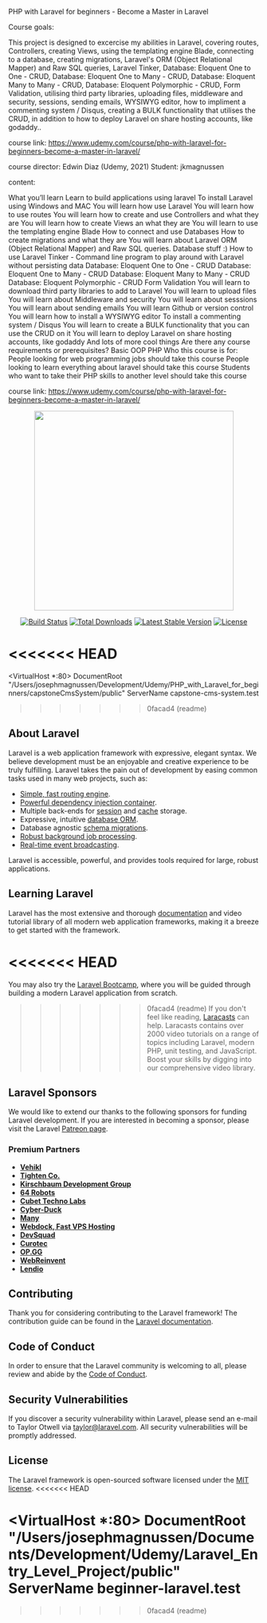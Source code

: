 PHP with Laravel for beginners - Become a Master in Laravel

Course goals:

This project is designed to excercise my abilities in Laravel, covering routes, Controllers, creating Views, using the templating engine Blade, connecting to a database, creating migrations, Laravel's ORM (Object Relational Mapper) and Raw SQL queries, Laravel Tinker, Database: Eloquent One to One - CRUD, Database: Eloquent One to Many - CRUD, Database: Eloquent Many to Many - CRUD, Database: Eloquent Polymorphic - CRUD, Form Validation, utilising third party libraries, uploading files, middleware and security, sessions, sending emails, WYSIWYG editor, how to impliment a commenting system / Disqus, creating a BULK functionality that utilises the CRUD, in addition to how to deploy Laravel on share hosting accounts, like godaddy..

course link: https://www.udemy.com/course/php-with-laravel-for-beginners-become-a-master-in-laravel/

course director: Edwin Diaz (Udemy, 2021) Student: jkmagnussen

content:

What you’ll learn Learn to build applications using laravel To install Laravel using Windows and MAC You will learn how use Laravel You will learn how to use routes You will learn how to create and use Controllers and what they are You will learn how to create Views an what they are You will learn to use the templating engine Blade How to connect and use Databases How to create migrations and what they are You will learn about Laravel ORM (Object Relational Mapper) and Raw SQL queries. Database stuff :) How to use Laravel Tinker - Command line program to play around with Laravel without persisting data Database: Eloquent One to One - CRUD Database: Eloquent One to Many - CRUD Database: Eloquent Many to Many - CRUD Database: Eloquent Polymorphic - CRUD Form Validation You will learn to download third party libraries to add to Laravel You will learn to upload files You will learn about Middleware and security You will learn about sesssions You will learn about sending emails You will learn Github or version control You will learn how to install a WYSIWYG editor To install a commenting system / Disqus You will learn to create a BULK functionality that you can use the CRUD on it You will learn to deploy Laravel on share hosting accounts, like godaddy And lots of more cool things Are there any course requirements or prerequisites? Basic OOP PHP Who this course is for: People looking for web programming jobs should take this course People looking to learn everything about laravel should take this course Students who want to take their PHP skills to another level should take this course

course link: https://www.udemy.com/course/php-with-laravel-for-beginners-become-a-master-in-laravel/

<p align="center"><a href="https://laravel.com" target="_blank"><img src="https://raw.githubusercontent.com/laravel/art/master/logo-lockup/5%20SVG/2%20CMYK/1%20Full%20Color/laravel-logolockup-cmyk-red.svg" width="400"></a></p>

<p align="center">
<a href="https://travis-ci.org/laravel/framework"><img src="https://travis-ci.org/laravel/framework.svg" alt="Build Status"></a>
<a href="https://packagist.org/packages/laravel/framework"><img src="https://img.shields.io/packagist/dt/laravel/framework" alt="Total Downloads"></a>
<a href="https://packagist.org/packages/laravel/framework"><img src="https://img.shields.io/packagist/v/laravel/framework" alt="Latest Stable Version"></a>
<a href="https://packagist.org/packages/laravel/framework"><img src="https://img.shields.io/packagist/l/laravel/framework" alt="License"></a>
</p>

# <<<<<<< HEAD

<VirtualHost \*:80>
DocumentRoot "/Users/josephmagnussen/Development/Udemy/PHP_with_Laravel_for_beginners/capstoneCmsSystem/public"
ServerName capstone-cms-system.test
</VirtualHost>

> > > > > > > 0facad4 (readme)

## About Laravel

Laravel is a web application framework with expressive, elegant syntax. We believe development must be an enjoyable and creative experience to be truly fulfilling. Laravel takes the pain out of development by easing common tasks used in many web projects, such as:

-   [Simple, fast routing engine](https://laravel.com/docs/routing).
-   [Powerful dependency injection container](https://laravel.com/docs/container).
-   Multiple back-ends for [session](https://laravel.com/docs/session) and [cache](https://laravel.com/docs/cache) storage.
-   Expressive, intuitive [database ORM](https://laravel.com/docs/eloquent).
-   Database agnostic [schema migrations](https://laravel.com/docs/migrations).
-   [Robust background job processing](https://laravel.com/docs/queues).
-   [Real-time event broadcasting](https://laravel.com/docs/broadcasting).

Laravel is accessible, powerful, and provides tools required for large, robust applications.

## Learning Laravel

Laravel has the most extensive and thorough [documentation](https://laravel.com/docs) and video tutorial library of all modern web application frameworks, making it a breeze to get started with the framework.

# <<<<<<< HEAD

You may also try the [Laravel Bootcamp](https://bootcamp.laravel.com), where you will be guided through building a modern Laravel application from scratch.

> > > > > > > 0facad4 (readme)
> > > > > > > If you don't feel like reading, [Laracasts](https://laracasts.com) can help. Laracasts contains over 2000 video tutorials on a range of topics including Laravel, modern PHP, unit testing, and JavaScript. Boost your skills by digging into our comprehensive video library.

## Laravel Sponsors

We would like to extend our thanks to the following sponsors for funding Laravel development. If you are interested in becoming a sponsor, please visit the Laravel [Patreon page](https://patreon.com/taylorotwell).

### Premium Partners

-   **[Vehikl](https://vehikl.com/)**
-   **[Tighten Co.](https://tighten.co)**
-   **[Kirschbaum Development Group](https://kirschbaumdevelopment.com)**
-   **[64 Robots](https://64robots.com)**
-   **[Cubet Techno Labs](https://cubettech.com)**
-   **[Cyber-Duck](https://cyber-duck.co.uk)**
-   **[Many](https://www.many.co.uk)**
-   **[Webdock, Fast VPS Hosting](https://www.webdock.io/en)**
-   **[DevSquad](https://devsquad.com)**
-   **[Curotec](https://www.curotec.com/services/technologies/laravel/)**
-   **[OP.GG](https://op.gg)**
-   **[WebReinvent](https://webreinvent.com/?utm_source=laravel&utm_medium=github&utm_campaign=patreon-sponsors)**
-   **[Lendio](https://lendio.com)**

## Contributing

Thank you for considering contributing to the Laravel framework! The contribution guide can be found in the [Laravel documentation](https://laravel.com/docs/contributions).

## Code of Conduct

In order to ensure that the Laravel community is welcoming to all, please review and abide by the [Code of Conduct](https://laravel.com/docs/contributions#code-of-conduct).

## Security Vulnerabilities

If you discover a security vulnerability within Laravel, please send an e-mail to Taylor Otwell via [taylor@laravel.com](mailto:taylor@laravel.com). All security vulnerabilities will be promptly addressed.

## License

The Laravel framework is open-sourced software licensed under the [MIT license](https://opensource.org/licenses/MIT).
<<<<<<< HEAD

<VirtualHost \*:80>
DocumentRoot "/Users/josephmagnussen/Documents/Development/Udemy/Laravel_Entry_Level_Project/public"
ServerName beginner-laravel.test
</VirtualHost>
=======

> > > > > > > 0facad4 (readme)
